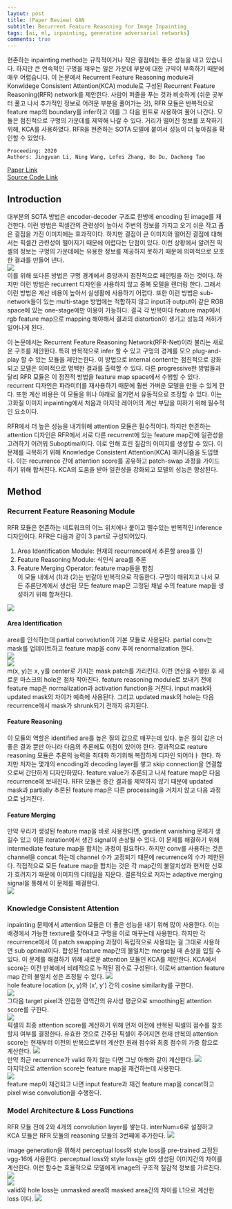 ```yaml
---
layout: post  
title: (Paper Review) GAN    
subtitle: Recurrent Feature Reasoning for Image Inpainting       
tags: [ai, ml, inpainting, generative adversarial networks]  
comments: true
---  
```


현존하는 inpainting method는 규칙적이거나 작은 결점에는 좋은 성능을 내고 있습니다. 하지만 큰 연속적인 구멍을 채우는 일은 가운데 부분에 대한 규약이 부족하기 때문에 매우 어렵습니다.
이 논문에서 Recurrent Feature Reasoning module과 Konwldege Consistent Attention(KCA) module로 구성된 Recurrent Feature Reasoning(RFR) network를 제안한다. 
사람이 퍼즐을 푸는 것과 비슷하게 (쉬운 곳부터 풀고 나서 추가적인 정보로 어려운 부분을 풀어가는 것), RFR 모듈은 반복적으로 feature map의 boundary를 infer하고 
이를 그 다음 힌트로 사용하여 풀어 나간다.
모듈은 점진적으로 구멍의 가운데를 제약해 나갈 수 있다. 
거리가 떨어진 정보를 포착하기 위해, KCA를 사용하였다. 
RFR을 현존하는 SOTA 모델에 붙여서 성능이 더 높아짐을 확인할 수 있었다.

```
Proceeding: 2020  
Authors: Jingyuan Li, Ning Wang, Lefei Zhang, Bo Du, Dacheng Tao  
```

[Paper Link](https://openaccess.thecvf.com/content_CVPR_2020/papers/Li_Recurrent_Feature_Reasoning_for_Image_Inpainting_CVPR_2020_paper.pdf)  
[Source Code Link](https://github.com/jingyuanli001/RFR-Inpainting)   


## Introduction
대부분의 SOTA 방법은 encoder-decoder 구조로 한방에 encoding 된 image를 재건한다.
이런 방법은 픽셀간의 관련성이 높아서 주변의 정보를 가지고 오기 쉬운 작고 좁은 결점을 가진 이미지에는 효과적이다.
하지만 결점이 큰 이미지와 떨어진 결점에 대해서는 픽셀간 관련성이 떨어지기 때문에 어렵다는 단점이 있다.
이런 상황에서 알려진 픽셀의 정보는 구멍의 가운데에는 유용한 정보를 제공하지 못하기 때문에 의미적으로 모호한 결과를 만들어 낸다.   
![](./../assets/resource/gan/paper2/1.png)  
이를 위해 또다른 방법은 구멍 경계에서 중앙까지 점진적으로 페인팅을 하는 것이다. 하지만 이런 방법은 recurrent 디자인을 사용하지 않고 중복 모델을 렌더링 한다.
그래서 이런 방법은 계산 비용이 높아서 실생활에 사용하기 어렵다.
또한 이런 방법은 sub-network들이 있는 multi-stage 방법에는 적합하지 않고 input과 output이 같은 RGB space에 있는 one-stage에만 이용이 가능하다. 
결국 각 반복마다 feature map에서 rgb feature map으로 mapping 해야해서 결과의 distortion이 생기고 성능의 저하가 일어나게 된다.  

이 논문에서는 Recurrent Feature Reasoning Network(RFR-Net)이라 불리는 새로운 구조를 제안한다.
특히 반복적으로 infer 할 수 있고 구멍의 경계를 모으 plug-and-play 할 수 있는 모듈을 제안는한다.
이 방법으로 internal content는 점진적으로 강화되고 모델은 의미적으로 명백한 결과를 출력할 수 있다. 
다른 progressive한 방법들과 달리 RFR 모듈은 이 점진적 방법을 feature map space에서 수행할 수 있다. 
recurrent 디자인은 파라미터를 재사용하기 때문에 훨씬 가벼운 모델을 만들 수 있게 한다.
또한 계산 비용은 이 모듈을 위나 아래로 옮기면서 유동적으로 조정할 수 있다.
이는 고화질 이미지 inpainting에서 처음과 마지막 레이어의 계산 부담을 피하기 위해 필수적인 요소이다. 

RFR에서 더 높은 성능을 내기위해 attention 모듈은 필수적이다.
하지만 현존하는 attention 디자인은 RFR에서 서로 다른 recurrent에 있는 feature map간에 일관성을 고려하기 어려워 Suboptimal이다.
이로 인해 흐린 질감의 이미지를 생성할 수 있다.
이 문제를 극복하기 위해 Knowledge Consistent Attention(KCA) 매커니즘을 도입했다.
이는 recurrence 간에 attention score를 공유하고 patch-swap 과정을 가이드하기 위해 합쳐진다.
KCA의 도움을 받아 일관성을 강화되고 모델의 성능은 향상된다.
 
## Method
### Recurrent Feature Reasoning Module
RFR 모듈은 현존하는 네트워크의 어느 위치에나 붙이고 뗄수있는 반복적인 inference 디자인이다.
RFR은 다음과 같이 3 part로 구성되어있다.
1. Area Identification Module: 현재의 recurrence에서 추론할 area를 인
2. Feature Reasoning Module: 식인식 area를 추론
3. Feature Merging Operator: feature map들을 합침  
이 모듈 내에서 (1)과 (2)는 번갈아 반복적으로 작동한다. 
구멍이 매워지고 나서 모든 추론단계에서 생선된 모든 feature map은 고정된 채널 수의 feature map을 생성하기 위해 합쳐진다.  

![](./../assets/resource/gan/paper2/2.png)  

#### Area Identification
area를 인식하는데 partial convolution이 기본 모듈로 사용된다.
partial conv는 mask를 업데이트하고 feature map을 conv 후에 renormalization 한다.   
![](./../assets/resource/gan/paper2/3.png)  
![](./../assets/resource/gan/paper2/4.png)  
m(x, y)는 x, y를 center로 가지는 mask patch를 가리킨다. 
이런 연산을 수행한 후 새로운 마스크의 hole은 점차 작아진다.
feature reasoning module로 보내기 전에 feature map은 normalization과 activation function을 거친다. 
input mask와 updated mask의 차이가 예측에 사용된다.
그리고 updated mask의 hole는 다음 recurrence에서 mask가 shrunk되기 전까지 유지된다. 

#### Feature Reasoning
이 모듈의 역할은 identified are를 높은 질의 값으로 매꾸는데 있다.
높은 질의 값은 더 좋은 결과 뿐만 아니라 다음의 추론에도 이점이 있어야 한다.
결과적으로 reature reasoning 모듈은 추론의 능력을 최대화 하기위해 복잡하게 디자인 되어야ㅏ 한다. 
하지만 저자는 몇개의 encoding과 decoding layer를 쌓고 skip connection을 연결함으로써 간단하게 디자인하였다.
feature value가 추론되고 나서 feature map은 다음 recurrence에 보내진다.
RFR 모듈은 증간 결과를 제약하지 않기 때문에 updated mask과 partially 추론된 feature map은 다른 processing을 거치지 않고 다음 과정으로 넘겨진다.

#### Feature Merging
만약 우리가 생성된 feature map을 바로 사용한다면, gradient vanishing 문제가 생길수 있고 이른 iteration에서 생긴 signal이 손상될 수 있다.
이 문제를 해결하기 위해 intermediate feature map을 합치는 과정이 필요하다.
하지만 conv를 사용하는 것은 channel을 concat 하는데 channel 수가 고정되기 때문에 recurrence의 수가 제한된다.
직접적으로 모든 feature map을 합치는 것은 각 map간의 불일치성과 현저한 신호가 흐려지기 때문에 이미지의 디테일을 지운다.
결론적으로 저자는 adaptive merging signal을 통해서 이 문제를 해결한다.  
![](./../assets/resource/gan/paper2/5.png)  

### Knowledge Consistent Attention
inpainting 문제에서 attention 모듈은 더 좋은 성능을 내기 위해 많이 사용한다.
이는 배경에서 가능한 texture를 찾아내고 구멍을 이로 매꾸는데 사용한다.
하지만 각 recurrence에서 이 patch swapping 과정이 독립적으로 사용되는 걸 그대로 사용하면 sub optimal이다.
합성된 feature map간의 불일치는 merge될 때 손상을 입힐 수 있다. 
이 문제를 해결하기 위해 새로운 attention 모듈인 KCA를 제안한다.
KCA에서 score는 이전 반복에서 비례적으로 누적된 점수로 구성된다. 이로써 attention feature map 간의 불일치 성은 조정될 수 있다. 
![](./../assets/resource/gan/paper2/6.png)  
hole feature location (x, y)와 (x', y') 간의 cosine similarity를 구한다.  
![](./../assets/resource/gan/paper2/7.png)  
그다음 target pixel과 인접한 영역간의 유사성 평균으로 smoothing된 attention score를 구한다.  
![](./../assets/resource/gan/paper2/8.png)  
픽셀의 최종 attention score를 계산하기 위해 먼저 이전에 반복된 픽셀의 점수를 참조할지 여부를 결정한다.
유효한 것으로 간주된 픽셀이 주어지면 현재 반복의 attention score는 현재부터 이전의 반복으로부터 계산한 원래 점수와 최종 점수의 가중 합으로 계산한다.
![](./../assets/resource/gan/paper2/9.png)  
만약 최근 recurrence가 valid 하지 않는 다면 그냥 아해와 같이 계산한다. 
![](./../assets/resource/gan/paper2/10.png)  
마지막으로 attention score는 feature map을 재건하는데 사용한다.  
![](./../assets/resource/gan/paper2/11.png)  
feature map이 재건되고 나면 input feature과 재건 feature map을 concat하고 pixel wise convolution을 수행한다. 

### Model Architecture & Loss Functions
RFR 모듈 전에 2와 4개의 convolution layer를 쌓는다.
interNum=6로 설정하고 KCA 모듈은 RFR 모듈의 reasoning 모듈의 3번째에 추가한다.
![](./../assets/resource/gan/paper2/12.png)  

image generation을 위해서 perceptual loss와 style loss를 pre-trained 고정된 vgg-16에 사용한다.
perceptual loss와 style loss는 gt와 생성된 이미지간의 차이를 계산한다.
이런 함수는 효율적으로 모델에게 image의 구조적 질감적 정보를 가르친다.
![](./../assets/resource/gan/paper2/13.png)  
![](./../assets/resource/gan/paper2/14.png)  
valid와 hole loss는 unmasked area와 masked area간의 차이를 L1으로 계산한 loss 이다.
![](./../assets/resource/gan/paper2/15.png)  





